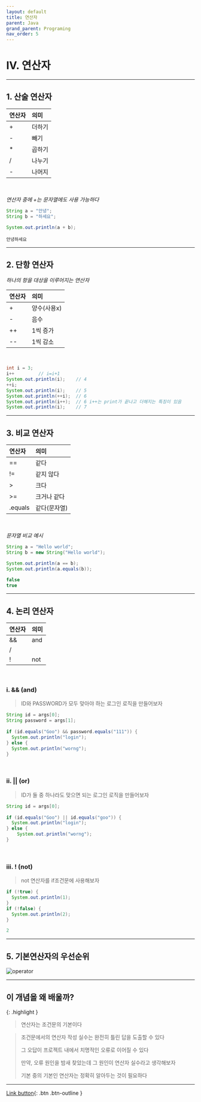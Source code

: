 ```yaml
---
layout: default
title: 연산자
parent: Java
grand_parent: Programing
nav_order: 5
---
```


# IV. 연산자 

---

## 1. 산술 연산자

| 연산자   | 의미    |
|:-------|:-------|
| +      | 더하기   |
| -      | 빼기    |
| *      | 곱하기   |
| /      | 나누기   |
| -      | 나머지   |

<br/>

_연산자 중에 +는 문자열에도 사용 가능하다_
```java
String a = "안녕";
String b = "하세요";

System.out.println(a + b);
```

```
안녕하세요
```

---

## 2. 단항 연산자
_하나의 항을 대상을 이루어지는 연산자_

| 연산자   | 의미       |
|:-------|:----------|
| +      | 양수(사용x) |
| -      | 음수       |
| ++     | 1씩 증가   |
| --     | 1씩 감소   |

<br/>

```java
int i = 3;
i++			// i=i+1
System.out.println(i);    // 4
++i;
System.out.println(i);    // 5
System.out.println(++i);  // 6
System.out.println(i++);  // 6 i++는 print가 끝나고 더해지는 특징이 있음
System.out.println(i);    // 7
```

---

## 3. 비교 연산자

| 연산자    | 의미       |
|:--------|:----------|
| ==      | 같다       |
| !=      | 같지 않다   |
| >       | 크다       |
| >=      | 크거나 같다  |
| .equals | 같다(문자열) |

<br/>

_문자열 비교 예시_
```java
String a = "Hello world";
String b = new String("Hello world");

System.out.println(a == b);
System.out.println(a.equals(b));
```

```java
false
true
```

---

## 4. 논리 연산자

| 연산자    | 의미       |
|:--------|:----------|
| &&      | and       |
| /||     | or        |
| !       | not       |

<br/>

### i. && (and)

> ID와 PASSWORD가 모두 맞아야 하는 로그인 로직을 만들어보자

```java
String id = args[0];
String password = args[1];
		
if (id.equals("Goo") && password.equals("111")) {
  System.out.println("login");
} else {
  System.out.println("worng");
}
```

<br/>

### ii. || (or)

> ID가 둘 중 하나라도 맞으면 되는 로그인 로직을 만들어보자

```java
String id = args[0];
		
if (id.equals("Goo") || id.equals("goo")) {
  System.out.println("login");
} else {
    System.out.println("worng");
}
```

<br/>

### iii. ! (not)

> not 연산자를 if조건문에 사용해보자

```java
if (!true) {
  System.out.println(1);
}
if (!false) {
  System.out.println(2);
}
```

```java
2
```

---

## 5. 기본연산자의 우선순위

![operator](https://user-images.githubusercontent.com/126454114/233689592-014c1e43-0931-413a-bcff-d2a677e07c7e.jpg)

---

## **이 개념을 왜 배울까?**

{: .highlight }
> 연산자는 조건문의 기본이다

> 조건문에서의 연산자 작성 실수는 완전히 틀린 답을 도출할 수 있다
>
> 그 오답이 프로젝트 내에서 치명적인 오류로 이어질 수 있다
>
> 만약, 오류 원인을 밤새 찾았는데 그 원인이 연산자 실수라고 생각해보자
>
> 기본 중의 기본인 연산자는 정확히 알아두는 것이 필요하다

---

[Link button](https://opentutorials.org/course/1223/5331){: .btn .btn-outline }